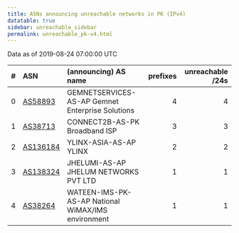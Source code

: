 ```yaml
---
title: ASNs announcing unreachable networks in PK (IPv4)
datatable: true
sidebar: unreachable_sidebar
permalink: unreachable_pk-v4.html
---
```


Data as of 2019-08-24 07:00:00 UTC


<div class="datatable-begin"></div>

|   # | ASN                                      | (announcing) AS name                               |   prefixes |   unreachable /24s |
|----:|:-----------------------------------------|:---------------------------------------------------|-----------:|-------------------:|
|   0 | [AS58893](unreachable_AS58893-v4.html)   | GEMNETSERVICES-AS-AP Gemnet Enterprise Solutions   |          4 |                  4 |
|   1 | [AS38713](unreachable_AS38713-v4.html)   | CONNECT2B-AS-PK Broadband ISP                      |          3 |                  3 |
|   2 | [AS136184](unreachable_AS136184-v4.html) | YLINX-ASIA-AS-AP YLINX                             |          2 |                  2 |
|   3 | [AS138324](unreachable_AS138324-v4.html) | JHELUMI-AS-AP JHELUM NETWORKS PVT LTD              |          1 |                  1 |
|   4 | [AS38264](unreachable_AS38264-v4.html)   | WATEEN-IMS-PK-AS-AP National WiMAX/IMS environment |          1 |                  1 |

<div class="datatable-end"></div>